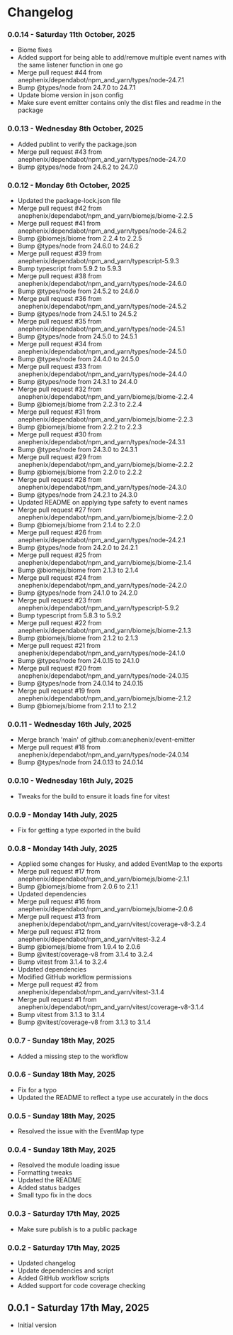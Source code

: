 # Changelog

### 0.0.14 - Saturday 11th October, 2025

- Biome fixes
- Added support for being able to add/remove multiple event names with the same listener function in one go
- Merge pull request #44 from anephenix/dependabot/npm_and_yarn/types/node-24.7.1
- Bump @types/node from 24.7.0 to 24.7.1
- Update biome version in json config
- Make sure event emitter contains only the dist files and readme in the package

### 0.0.13 - Wednesday 8th October, 2025

- Added publint to verify the package.json
- Merge pull request #43 from anephenix/dependabot/npm_and_yarn/types/node-24.7.0
- Bump @types/node from 24.6.2 to 24.7.0

### 0.0.12 - Monday 6th October, 2025

- Updated the package-lock.json file
- Merge pull request #42 from anephenix/dependabot/npm_and_yarn/biomejs/biome-2.2.5
- Merge pull request #41 from anephenix/dependabot/npm_and_yarn/types/node-24.6.2
- Bump @biomejs/biome from 2.2.4 to 2.2.5
- Bump @types/node from 24.6.0 to 24.6.2
- Merge pull request #39 from anephenix/dependabot/npm_and_yarn/typescript-5.9.3
- Bump typescript from 5.9.2 to 5.9.3
- Merge pull request #38 from anephenix/dependabot/npm_and_yarn/types/node-24.6.0
- Bump @types/node from 24.5.2 to 24.6.0
- Merge pull request #36 from anephenix/dependabot/npm_and_yarn/types/node-24.5.2
- Bump @types/node from 24.5.1 to 24.5.2
- Merge pull request #35 from anephenix/dependabot/npm_and_yarn/types/node-24.5.1
- Bump @types/node from 24.5.0 to 24.5.1
- Merge pull request #34 from anephenix/dependabot/npm_and_yarn/types/node-24.5.0
- Bump @types/node from 24.4.0 to 24.5.0
- Merge pull request #33 from anephenix/dependabot/npm_and_yarn/types/node-24.4.0
- Bump @types/node from 24.3.1 to 24.4.0
- Merge pull request #32 from anephenix/dependabot/npm_and_yarn/biomejs/biome-2.2.4
- Bump @biomejs/biome from 2.2.3 to 2.2.4
- Merge pull request #31 from anephenix/dependabot/npm_and_yarn/biomejs/biome-2.2.3
- Bump @biomejs/biome from 2.2.2 to 2.2.3
- Merge pull request #30 from anephenix/dependabot/npm_and_yarn/types/node-24.3.1
- Bump @types/node from 24.3.0 to 24.3.1
- Merge pull request #29 from anephenix/dependabot/npm_and_yarn/biomejs/biome-2.2.2
- Bump @biomejs/biome from 2.2.0 to 2.2.2
- Merge pull request #28 from anephenix/dependabot/npm_and_yarn/types/node-24.3.0
- Bump @types/node from 24.2.1 to 24.3.0
- Updated README on applying type safety to event names
- Merge pull request #27 from anephenix/dependabot/npm_and_yarn/biomejs/biome-2.2.0
- Bump @biomejs/biome from 2.1.4 to 2.2.0
- Merge pull request #26 from anephenix/dependabot/npm_and_yarn/types/node-24.2.1
- Bump @types/node from 24.2.0 to 24.2.1
- Merge pull request #25 from anephenix/dependabot/npm_and_yarn/biomejs/biome-2.1.4
- Bump @biomejs/biome from 2.1.3 to 2.1.4
- Merge pull request #24 from anephenix/dependabot/npm_and_yarn/types/node-24.2.0
- Bump @types/node from 24.1.0 to 24.2.0
- Merge pull request #23 from anephenix/dependabot/npm_and_yarn/typescript-5.9.2
- Bump typescript from 5.8.3 to 5.9.2
- Merge pull request #22 from anephenix/dependabot/npm_and_yarn/biomejs/biome-2.1.3
- Bump @biomejs/biome from 2.1.2 to 2.1.3
- Merge pull request #21 from anephenix/dependabot/npm_and_yarn/types/node-24.1.0
- Bump @types/node from 24.0.15 to 24.1.0
- Merge pull request #20 from anephenix/dependabot/npm_and_yarn/types/node-24.0.15
- Bump @types/node from 24.0.14 to 24.0.15
- Merge pull request #19 from anephenix/dependabot/npm_and_yarn/biomejs/biome-2.1.2
- Bump @biomejs/biome from 2.1.1 to 2.1.2

### 0.0.11 - Wednesday 16th July, 2025

- Merge branch 'main' of github.com:anephenix/event-emitter
- Merge pull request #18 from anephenix/dependabot/npm_and_yarn/types/node-24.0.14
- Bump @types/node from 24.0.13 to 24.0.14

### 0.0.10 - Wednesday 16th July, 2025

- Tweaks for the build to ensure it loads fine for vitest

### 0.0.9 - Monday 14th July, 2025

- Fix for getting a type exported in the build

### 0.0.8 - Monday 14th July, 2025

- Applied some changes for Husky, and added EventMap to the exports
- Merge pull request #17 from anephenix/dependabot/npm_and_yarn/biomejs/biome-2.1.1
- Bump @biomejs/biome from 2.0.6 to 2.1.1
- Updated dependencies
- Merge pull request #16 from anephenix/dependabot/npm_and_yarn/biomejs/biome-2.0.6
- Merge pull request #13 from anephenix/dependabot/npm_and_yarn/vitest/coverage-v8-3.2.4
- Merge pull request #12 from anephenix/dependabot/npm_and_yarn/vitest-3.2.4
- Bump @biomejs/biome from 1.9.4 to 2.0.6
- Bump @vitest/coverage-v8 from 3.1.4 to 3.2.4
- Bump vitest from 3.1.4 to 3.2.4
- Updated dependencies
- Modified GitHub workflow permissions
- Merge pull request #2 from anephenix/dependabot/npm_and_yarn/vitest-3.1.4
- Merge pull request #1 from anephenix/dependabot/npm_and_yarn/vitest/coverage-v8-3.1.4
- Bump vitest from 3.1.3 to 3.1.4
- Bump @vitest/coverage-v8 from 3.1.3 to 3.1.4

### 0.0.7 - Sunday 18th May, 2025

- Added a missing step to the workflow

### 0.0.6 - Sunday 18th May, 2025

- Fix for a typo
- Updated the README to reflect a type use accurately in the docs

### 0.0.5 - Sunday 18th May, 2025

- Resolved the issue with the EventMap type

### 0.0.4 - Sunday 18th May, 2025

- Resolved the module loading issue
- Formatting tweaks
- Updated the README
- Added status badges
- Small typo fix in the docs

### 0.0.3 - Saturday 17th May, 2025

- Make sure publish is to a public package

### 0.0.2 - Saturday 17th May, 2025

- Updated changelog
- Update dependencies and script
- Added GitHub workflow scripts
- Added support for code coverage checking

## 0.0.1 - Saturday 17th May, 2025

- Initial version